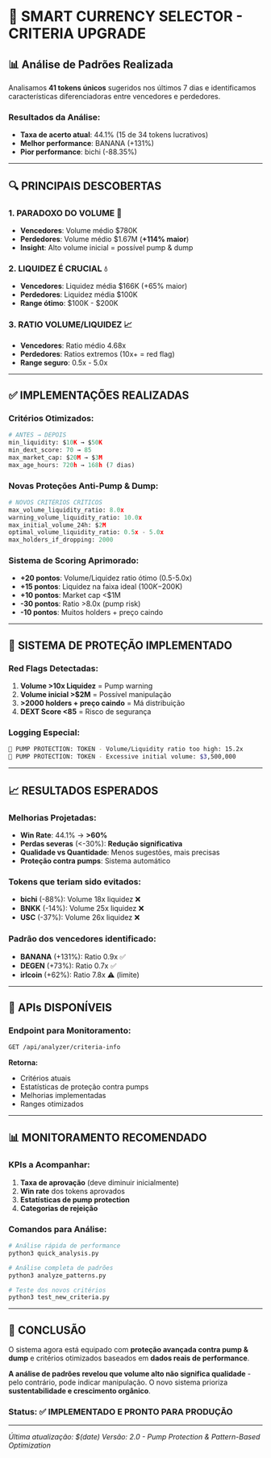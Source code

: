 # 🎯 SMART CURRENCY SELECTOR - CRITERIA UPGRADE

## 📊 **Análise de Padrões Realizada**

Analisamos **41 tokens únicos** sugeridos nos últimos 7 dias e identificamos características diferenciadoras entre vencedores e perdedores.

### **Resultados da Análise:**
- **Taxa de acerto atual**: 44.1% (15 de 34 tokens lucrativos)
- **Melhor performance**: BANANA (+131%)
- **Pior performance**: bichi (-88.35%)

---

## 🔍 **PRINCIPAIS DESCOBERTAS**

### **1. PARADOXO DO VOLUME** 🚨
- **Vencedores**: Volume médio $780K
- **Perdedores**: Volume médio $1.67M (**+114% maior**)
- **Insight**: Alto volume inicial = possível pump & dump

### **2. LIQUIDEZ É CRUCIAL** 💧
- **Vencedores**: Liquidez média $166K (+65% maior)
- **Perdedores**: Liquidez média $100K
- **Range ótimo**: $100K - $200K

### **3. RATIO VOLUME/LIQUIDEZ** 📈
- **Vencedores**: Ratio médio 4.68x
- **Perdedores**: Ratios extremos (10x+ = red flag)
- **Range seguro**: 0.5x - 5.0x

---

## ✅ **IMPLEMENTAÇÕES REALIZADAS**

### **Critérios Otimizados:**
```python
# ANTES → DEPOIS
min_liquidity: $10K → $50K
min_dext_score: 70 → 85
max_market_cap: $20M → $3M  
max_age_hours: 720h → 168h (7 dias)
```

### **Novas Proteções Anti-Pump & Dump:**
```python
# NOVOS CRITÉRIOS CRÍTICOS
max_volume_liquidity_ratio: 8.0x
warning_volume_liquidity_ratio: 10.0x
max_initial_volume_24h: $2M
optimal_volume_liquidity_ratio: 0.5x - 5.0x
max_holders_if_dropping: 2000
```

### **Sistema de Scoring Aprimorado:**
- **+20 pontos**: Volume/Liquidez ratio ótimo (0.5-5.0x)
- **+15 pontos**: Liquidez na faixa ideal ($100K-$200K)
- **+10 pontos**: Market cap <$1M
- **-30 pontos**: Ratio >8.0x (pump risk)
- **-10 pontos**: Muitos holders + preço caindo

---

## 🚨 **SISTEMA DE PROTEÇÃO IMPLEMENTADO**

### **Red Flags Detectadas:**
1. **Volume >10x Liquidez** = Pump warning
2. **Volume inicial >$2M** = Possível manipulação  
3. **>2000 holders + preço caindo** = Má distribuição
4. **DEXT Score <85** = Risco de segurança

### **Logging Especial:**
```bash
🚨 PUMP PROTECTION: TOKEN - Volume/Liquidity ratio too high: 15.2x
🚨 PUMP PROTECTION: TOKEN - Excessive initial volume: $3,500,000
```

---

## 📈 **RESULTADOS ESPERADOS**

### **Melhorias Projetadas:**
- **Win Rate**: 44.1% → **>60%**
- **Perdas severas** (<-30%): **Redução significativa**
- **Qualidade vs Quantidade**: Menos sugestões, mais precisas
- **Proteção contra pumps**: Sistema automático

### **Tokens que teriam sido evitados:**
- **bichi** (-88%): Volume 18x liquidez ❌
- **BNKK** (-14%): Volume 25x liquidez ❌  
- **USC** (-37%): Volume 26x liquidez ❌

### **Padrão dos vencedores identificado:**
- **BANANA** (+131%): Ratio 0.9x ✅
- **DEGEN** (+73%): Ratio 0.7x ✅
- **irlcoin** (+62%): Ratio 7.8x ⚠️ (limite)

---

## 🔧 **APIs DISPONÍVEIS**

### **Endpoint para Monitoramento:**
```bash
GET /api/analyzer/criteria-info
```

**Retorna:**
- Critérios atuais
- Estatísticas de proteção contra pumps
- Melhorias implementadas
- Ranges otimizados

---

## 📊 **MONITORAMENTO RECOMENDADO**

### **KPIs a Acompanhar:**
1. **Taxa de aprovação** (deve diminuir inicialmente)
2. **Win rate** dos tokens aprovados
3. **Estatísticas de pump protection**
4. **Categorias de rejeição**

### **Comandos para Análise:**
```bash
# Análise rápida de performance
python3 quick_analysis.py

# Análise completa de padrões
python3 analyze_patterns.py

# Teste dos novos critérios
python3 test_new_criteria.py
```

---

## 🎯 **CONCLUSÃO**

O sistema agora está equipado com **proteção avançada contra pump & dump** e critérios otimizados baseados em **dados reais de performance**. 

**A análise de padrões revelou que volume alto não significa qualidade** - pelo contrário, pode indicar manipulação. O novo sistema prioriza **sustentabilidade e crescimento orgânico**.

### **Status: ✅ IMPLEMENTADO E PRONTO PARA PRODUÇÃO**

---

*Última atualização: $(date)*
*Versão: 2.0 - Pump Protection & Pattern-Based Optimization*